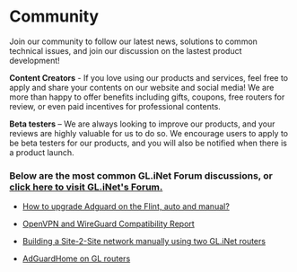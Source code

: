 # Community

Join our community to follow our latest news, solutions to common technical issues, and join our discussion on the lastest product development!

**Content Creators** - If you love using our products and services, feel free to apply and share your contents on our website and social media! We are more than happy to offer benefits including gifts, coupons, free routers for review, or even paid incentives for professional contents.

**Beta testers** – We are always looking to improve our products, and your reviews are highly valuable for us to do so. We encourage users to apply to be beta testers for our products, and you will also be notified when there is a product launch.

### Below are the most common GL.iNet Forum discussions, or [click here to visit GL.iNet's Forum.](https://forum.gl-inet.com/)

- [How to upgrade Adguard on the Flint, auto and manual?](https://forum.gl-inet.com/t/how-to-upgrade-adguard-on-the-flint-auto-and-manual/21556)

- [OpenVPN and WireGuard Compatibility Report](https://forum.gl-inet.com/t/openvpn-and-wireguard-compatibility-report/15621)

- [Building a Site-2-Site network manually using two GL.iNet routers](https://forum.gl-inet.com/t/building-a-site-2-site-network-manually-using-two-gl-inet-routers/18294)

- [AdGuardHome on GL routers](https://forum.gl-inet.com/t/adguardhome-on-gl-routers/10664)